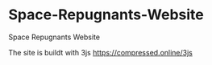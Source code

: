 # Space-Repugnants-Website
Space Repugnants Website

The site is buildt with 3js
https://compressed.online/3js
